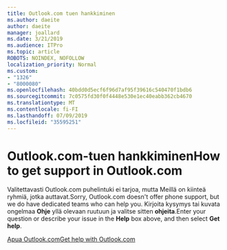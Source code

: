 ```yaml
---
title: Outlook.com tuen hankkiminen
ms.author: daeite
author: daeite
manager: joallard
ms.date: 3/21/2019
ms.audience: ITPro
ms.topic: article
ROBOTS: NOINDEX, NOFOLLOW
localization_priority: Normal
ms.custom:
- "1326"
- "8000080"
ms.openlocfilehash: 40bdd0d5ecf6f96d7af95f39616c540470f1bdb6
ms.sourcegitcommit: 7c0575fd30f0f4448e530e1ec40eabb362cb4670
ms.translationtype: MT
ms.contentlocale: fi-FI
ms.lasthandoff: 07/09/2019
ms.locfileid: "35595251"
---
```

# <a name="how-to-get-support-in-outlookcom"></a><span data-ttu-id="f7e6d-102">Outlook.com-tuen hankkiminen</span><span class="sxs-lookup"><span data-stu-id="f7e6d-102">How to get support in Outlook.com</span></span>

<span data-ttu-id="f7e6d-103">Valitettavasti Outlook.com puhelintuki ei tarjoa, mutta Meillä on kiinteä ryhmiä, jotka auttavat.</span><span class="sxs-lookup"><span data-stu-id="f7e6d-103">Sorry, Outlook.com doesn't offer phone support, but we do have dedicated teams who can help you.</span></span>
<span data-ttu-id="f7e6d-104">Kirjoita kysymys tai kuvata ongelmaa **Ohje** yllä olevaan ruutuun ja valitse sitten **ohjeita**.</span><span class="sxs-lookup"><span data-stu-id="f7e6d-104">Enter your question or describe your issue in the **Help** box above, and then select **Get help**.</span></span>

[<span data-ttu-id="f7e6d-105">Apua Outlook.com</span><span class="sxs-lookup"><span data-stu-id="f7e6d-105">Get help with Outlook.com</span></span>](https://support.office.com/article/40676ad0-c831-45ac-a023-5be633be798d?wt.mc_id=Office_Outlook_com_Alchemy)
